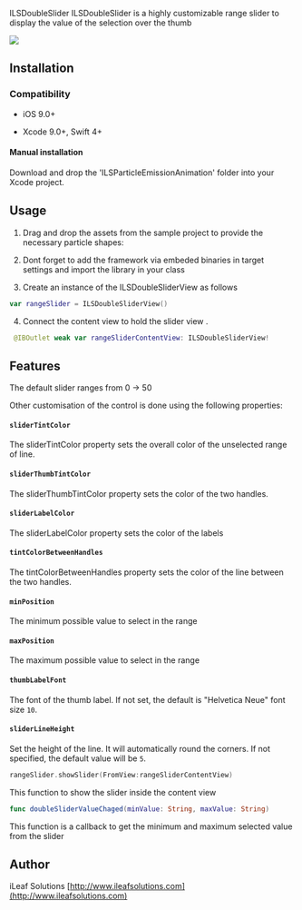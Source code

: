  ILSDoubleSlider
ILSDoubleSlider is a highly customizable range slider to display the value of the selection over the thumb

<img src="https://user-images.githubusercontent.com/32927921/41775528-cc8a76f4-7641-11e8-9bbf-067cb3cca722.png">

## Installation

### Compatibility

-  iOS 9.0+

- Xcode 9.0+, Swift 4+

#### Manual installation
Download and drop the 'ILSParticleEmissionAnimation' folder into your Xcode project.


## Usage

1. Drag and drop the assets from the sample project to provide the necessary particle shapes: 


2. Dont forget to add the framework via embeded binaries in target settings and import the library in your class

3. Create an instance of the ILSDoubleSliderView as follows
```swift
var rangeSlider = ILSDoubleSliderView()
```

4. Connect the content view to hold the slider view . 
```swift
 @IBOutlet weak var rangeSliderContentView: ILSDoubleSliderView!
```

## Features

The default slider ranges from 0 -> 50


Other customisation of the control is done using the following properties:

#### `sliderTintColor`
The sliderTintColor property sets the overall color of the unselected range of line.

#### `sliderThumbTintColor`
The sliderThumbTintColor property sets the color of the two handles.

#### `sliderLabelColor`
The sliderLabelColor property sets the color of the labels

#### `tintColorBetweenHandles`
The tintColorBetweenHandles property sets the color of the line between the two handles.

#### `minPosition`
The minimum possible value to select in the range

#### `maxPosition`
The maximum possible value to select in the range

#### `thumbLabelFont`
The font of the thumb label. If not set, the default is "Helvetica Neue" font size `10`.

#### `sliderLineHeight`
Set the height of the line. It will automatically round the corners. If not specified, the default value will be `5`.

```swift
rangeSlider.showSlider(FromView:rangeSliderContentView)
```
This function to show the slider inside the content view

```swift
func doubleSliderValueChaged(minValue: String, maxValue: String)
```

This function is a callback to get the minimum and maximum selected value from the slider



## Author

iLeaf Solutions
[http://www.ileafsolutions.com](http://www.ileafsolutions.com)


